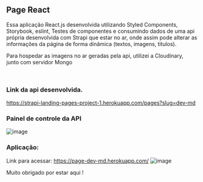<h2>Page React</h2>

<p>Essa aplicação React.js desenvolvida utilizando Styled Components, Storybook, eslint, Testes de componentes e consumindo dados de uma api própria desenvolvida com Strapi que estar no ar, onde assim pode alterar as informações da página de forma dinâmica (textos, imagens, titulos).
<p>Para hospedar as imagens no ar geradas pela api, utilizei a Cloudinary, junto com servidor Mongo</p>
<p></p>
 <br>
<h3>Link da api desenvolvida.</h3>
    
https://strapi-landing-pages-project-1.herokuapp.com/pages?slug=dev-md
    
<h3>Painel de controle da API</h3>
    
![image](https://user-images.githubusercontent.com/70349830/121931519-19c33780-cd1a-11eb-873b-c43668ca0877.png)

<h3>Aplicação:</h3>
    
Link para acessar: https://page-dev-md.herokuapp.com/
![image](https://user-images.githubusercontent.com/70349830/121931954-a8d04f80-cd1a-11eb-9b62-798fb0df00b2.png)
    
Muito obrigado por estar aqui !
  
